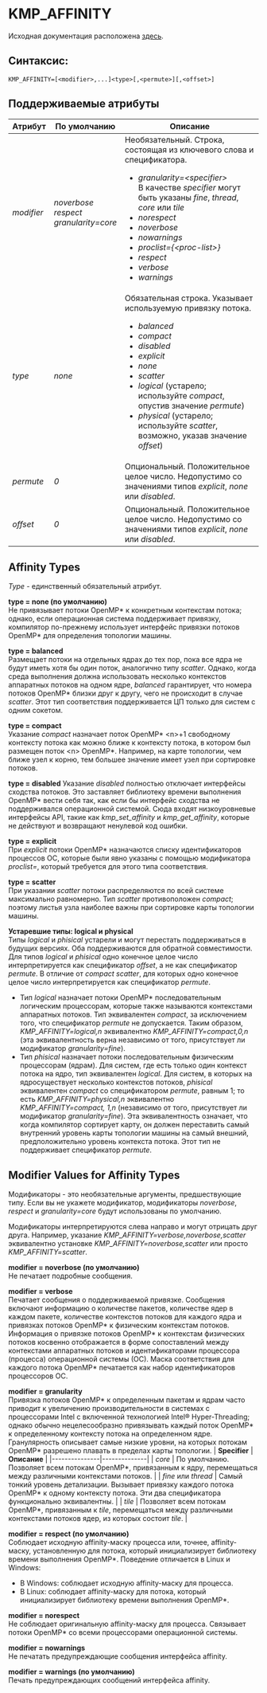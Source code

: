 # KMP_AFFINITY

Исходная документация расположена [здесь][intel-kmp-affinity].

## Синтаксис:
```
KMP_AFFINITY=[<modifier>,...]<type>[,<permute>][,<offset>]
```


## Поддерживаемые атрибуты
| **Атрибут** | **По умолчанию** | **Описание** |
|---------|--------------|----------|
| *modifier* | *noverbose<br>respect<br>granularity=core*| Необязательный. Строка, состоящая из ключевого слова и спецификатора.<ul><li>*granularity=<*specifier*>*<br>В качестве *specifier* могут быть указаны *fine*, *thread*, *core* или *tile*</li><li>*norespect*</li><li>*noverbose*</li><li>*nowarnings*</li><li>*proclist={<*proc-list*>}*</li><li>*respect*</li><li>*verbose*</li><li>*warnings*</li></ul>|
| *type* | *none*  | Обязательная строка. Указывает используемую привязку потока.<ul><li>*balanced*</li><li>*compact*</li><li>*disabled*</li><li>*explicit*</li><li>*none*</li><li>*scatter*</li><li>*logical* (устарело; используйте *compact*, опустив значение *permute*)</li><li>*physical* (устарело; используйте *scatter*, возможно, указав значение *offset*)</li></ul>|
| *permute* | *0* | Опциональный. Положительное целое число. Недопустимо со значениями типов *explicit*, *none* или *disabled*. |
| *offset* | *0* | Опциональный.  Положительное целое число. Недопустимо со значениями типов *explicit*, *none* или *disabled*. |


## Affinity Types

*Type* - единственный обязательный атрибут.

**type = none (по умолчанию)**  
Не привязывает потоки OpenMP* к конкретным контекстам потока; однако, если операционная система поддерживает привязку, компилятор по-прежнему использует интерфейс привязки потоков OpenMP* для определения топологии машины.

**type = balanced**  
Размещает потоки на отдельных ядрах до тех пор, пока все ядра не будут иметь хотя бы один поток, аналогично типу *scatter*. Однако, когда среда выполнения должна использовать несколько контекстов аппаратных потоков на одном ядре, *balanced* гарантирует, что номера потоков OpenMP* близки друг к другу, чего не происходит в случае *scatter*. Этот тип соответствия поддерживается ЦП только для систем с одним сокетом.

**type = compact**  
Указание *compact* назначает поток OpenMP* \<n>+1 свободному контексту потока как можно ближе к контексту потока, в котором был размещен поток \<n> OpenMP*. Например, на карте топологии, чем ближе узел к корню, тем большее значение имеет узел при сортировке потоков.

**type = disabled**
Указание *disabled* полностью отключает интерфейсы сходства потоков. Это заставляет библиотеку времени выполнения OpenMP* вести себя так, как если бы интерфейс сходства не поддерживался операционной системой. Сюда входят низкоуровневые интерфейсы API, такие как *kmp_set_affinity* и *kmp_get_affinity*, которые не действуют и возвращают ненулевой код ошибки.

**type = explicit**  
При *explicit* потоки OpenMP* назначаются списку идентификаторов процессов ОС, которые были явно указаны с помощью модификатора *proclist=*, который требуется для этого типа соответствия.

**type = scatter**  
При указании *scatter* потоки распределяются по всей системе максимально равномерно. Тип *scatter* противоположен *compact*; поэтому листья узла наиболее важны при сортировке карты топологии машины.

**Устаревшие типы: logical и physical**  
Типы *logical* и *phisical* устарели и могут перестать поддерживаться в будущих версиях. Оба поддерживаются для обратной совместимости.  
Для типов *logical* и *phisical* одно конечное целое число интерпретируется как спецификатор *offset*, а не как спецификатор *permute*. В отличие от *compact* *scatter*, для которых одно конечное целое число интерпретируется как спецификатор *permute*.  
* Тип *logical* назначает потоки OpenMP* последовательным логическим процессорам, которые также называются контекстами аппаратных потоков. Тип эквивалентен *compact*, за исключением того, что спецификатор *permute* не допускается. Таким образом, *KMP_AFFINITY=logical,n* эквивалентно *KMP_AFFINITY=compact,0,n* (эта эквивалентность верна независимо от того, присутствует ли модификатор *granularity=fine*).
* Тип *phisical* назначает потоки последовательным физическим процессорам (ядрам). Для систем, где есть только один контекст потока на ядро, тип эквивалентен *logical*. Для систем, в которых на ядро ​​существует несколько контекстов потоков, *phisical* эквивалентен *compact* со спецификатором *permute*, равным 1; то есть *KMP_AFFINITY=physical,n* эквивалентно *KMP_AFFINITY=compact, 1,n* (независимо от того, присутствует ли модификатор *granularity=fine*). Эта эквивалентность означает, что когда компилятор сортирует карту, он должен переставить самый внутренний уровень карты топологии машины на самый внешний, предположительно уровень контекста потока. Этот тип не поддерживает спецификатор *permute*.


## Modifier Values for Affinity Types

Модификаторы - это необязательные аргументы, предшествующие типу. Если вы не укажете модификатор, модификаторы *noverbose*, *respect* и *granularity=core* будут использованы по умолчанию.

Модификаторы интерпретируются слева направо и могут отрицать друг друга. Например, указание *KMP_AFFINITY=verbose,noverbose,scatter* эквивалентно установке *KMP_AFFINITY=noverbose,scatter* или просто *KMP_AFFINITY=scatter*.

**modifier = noverbose (по умолчанию)**  
Не печатает подробные сообщения.

**modifier = verbose**  
Печатает сообщения о поддерживаемой привязке. Сообщения включают информацию о количестве пакетов, количестве ядер в каждом пакете, количестве контекстов потоков для каждого ядра и привязках потоков OpenMP* к физическим контекстам потоков.  
Информация о привязке потоков OpenMP* к контекстам физических потоков косвенно отображается в форме сопоставлений между контекстами аппаратных потоков и идентификаторами процессора (процесса) операционной системы (ОС). Маска соответствия для каждого потока OpenMP* печатается как набор идентификаторов процессоров ОС.

**modifier = granularity**  
Привязка потоков OpenMP* к определенным пакетам и ядрам часто приводит к увеличению производительности в системах с процессорами Intel с включенной технологией Intel® Hyper-Threading; однако обычно нецелесообразно привязывать каждый поток OpenMP* к определенному контексту потока на определенном ядре. Гранулярность описывает самые низкие уровни, на которых потокам OpenMP* разрешено плавать в пределах карты топологии.
| **Specifier** | **Описание** |
|---------------|--------------|
| *core* | По умолчанию. Позволяет всем потокам OpenMP*, привязанным к ядру, перемещаться между различными контекстами потоков. |
| *fine* или *thread* | Самый тонкий уровень детализации. Вызывает привязку каждого потока OpenMP* к одному контексту потока. Эти два спецификатора функционально эквивалентны. |
| *tile* | Позволяет всем потокам OpenMP*, привязанным к *tile*, перемещаться между различными контекстами потоков ядер, из которых состоит *tile*. |

**modifier = respect (по умолчанию)**  
Соблюдает исходную affinity-маску процесса или, точнее, affinity-маску, установленную для потока, который инициализирует библиотеку времени выполнения OpenMP*. Поведение отличается в Linux и Windows:
* В Windows: соблюдает исходную affinity-маску для процесса.
* В Linux: соблюдает affinity-маску для потока, который инициализирует библиотеку времени выполнения OpenMP*.

**modifier = norespect**  
Не соблюдает оригинальную affinity-маску для процесса. Связывает потоки OpenMP* со всеми процессорами операционной системы.

**modifier = nowarnings**  
Не печатать предупреждающие сообщения интерфейса affinity.

**modifier = warnings (по умолчанию)**  
Печать предупреждающих сообщений интерфейса affinity.


<!-- LINKS -->
[intel-kmp-affinity]: https://software.intel.com/content/www/us/en/develop/documentation/cpp-compiler-developer-guide-and-reference/top/optimization-and-programming-guide/openmp-support/openmp-library-support/thread-affinity-interface-linux-and-windows.html